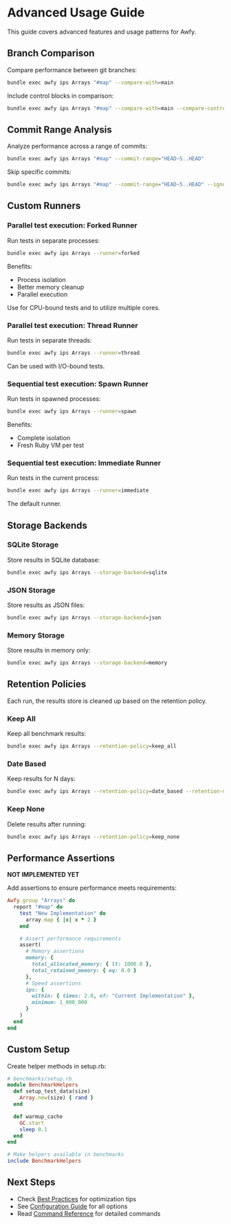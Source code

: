 # Advanced Usage Guide

This guide covers advanced features and usage patterns for Awfy.

## Branch Comparison

Compare performance between git branches:

```bash
bundle exec awfy ips Arrays "#map" --compare-with=main
```

Include control blocks in comparison:

```bash
bundle exec awfy ips Arrays "#map" --compare-with=main --compare-control
```

## Commit Range Analysis

Analyze performance across a range of commits:

```bash
bundle exec awfy ips Arrays "#map" --commit-range="HEAD~5..HEAD"
```

Skip specific commits:

```bash
bundle exec awfy ips Arrays "#map" --commit-range="HEAD~5..HEAD" --ignore-commits="abc123,def456"
```

## Custom Runners

### Parallel test execution: Forked Runner

Run tests in separate processes:

```bash
bundle exec awfy ips Arrays --runner=forked
```

Benefits:
- Process isolation
- Better memory cleanup
- Parallel execution

Use for CPU-bound tests and to utilize multiple cores.

### Parallel test execution: Thread Runner

Run tests in separate threads:

```bash
bundle exec awfy ips Arrays --runner=thread
```

Can be used with I/O-bound tests.

### Sequential test execution: Spawn Runner

Run tests in spawned processes:

```bash
bundle exec awfy ips Arrays --runner=spawn
```

Benefits:
- Complete isolation
- Fresh Ruby VM per test

### Sequential test execution: Immediate Runner

Run tests in the current process:

```bash
bundle exec awfy ips Arrays --runner=immediate
```

The default runner.

## Storage Backends

### SQLite Storage

Store results in SQLite database:

```bash
bundle exec awfy ips Arrays --storage-backend=sqlite
```

### JSON Storage

Store results as JSON files:

```bash
bundle exec awfy ips Arrays --storage-backend=json
```

### Memory Storage

Store results in memory only:

```bash
bundle exec awfy ips Arrays --storage-backend=memory
```

## Retention Policies

Each run, the results store is cleaned up based on the retention policy.

### Keep All

Keep all benchmark results:

```bash
bundle exec awfy ips Arrays --retention-policy=keep_all
```

### Date Based

Keep results for N days:

```bash
bundle exec awfy ips Arrays --retention-policy=date_based --retention-days=30
```

### Keep None

Delete results after running:

```bash
bundle exec awfy ips Arrays --retention-policy=keep_none
```

## Performance Assertions

**NOT IMPLEMENTED YET**

Add assertions to ensure performance meets requirements:

```ruby
Awfy.group "Arrays" do
  report "#map" do
    test "New Implementation" do
      array.map { |x| x * 2 }
    end

    # Assert performance requirements
    assert(
      # Memory assertions
      memory: {
        total_allocated_memory: { lt: 1000.0 },
        total_retained_memory: { eq: 0.0 }
      },
      # Speed assertions
      ips: {
        within: { times: 2.0, of: "Current Implementation" },
        minimum: 1_000_000
      }
    )
  end
end
```

## Custom Setup

Create helper methods in setup.rb:

```ruby
# benchmarks/setup.rb
module BenchmarkHelpers
  def setup_test_data(size)
    Array.new(size) { rand }
  end

  def warmup_cache
    GC.start
    sleep 0.1
  end
end

# Make helpers available in benchmarks
include BenchmarkHelpers
```

## Next Steps

- Check [Best Practices](best-practices.md) for optimization tips
- See [Configuration Guide](configuration.md) for all options
- Read [Command Reference](commands.md) for detailed commands